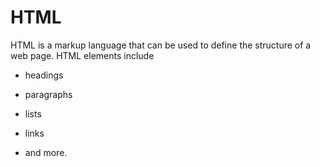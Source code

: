 # HTML

HTML is a markup language that can be used to define the structure of a web page. HTML elements include

* headings

* paragraphs

* lists

* links

* and more.

